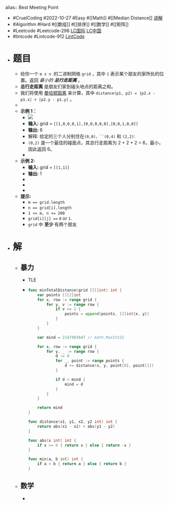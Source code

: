 alias:: Best Meeting Point

- #CruelCoding #2022-10-27 #Easy #[[Math]] #[[Median Distance]] [讲解](https://youtu.be/Klf0EVLsKqs)
- #Algorithm #Hard #[[数组]] #[[排序]] #[[数学]] #[[矩阵]]
- #Leetcode #Leetcode-296 [LC国际](https://leetcode.com/problems/best-meeting-point/) [LC中国](https://leetcode.cn/problems/best-meeting-point/)
- #lintcode #Lintcode-912 [LintCode](https://www.lintcode.com/problem/912/)
- # 题目
	- 给你一个 `m x n`  的二进制网格 `grid` ，其中 `1` 表示某个朋友的家所处的位置。返回 *最小的 **总行走距离*** 。
	- **总行走距离** 是朋友们家到碰头地点的距离之和。
	- 我们将使用 [曼哈顿距离](https://baike.baidu.com/item/%E6%9B%BC%E5%93%88%E9%A1%BF%E8%B7%9D%E7%A6%BB) 来计算，其中 `distance(p1, p2) = |p2.x - p1.x| + |p2.y - p1.y|` 。
	-
	- **示例 1：**
		- ![](https://assets.leetcode.com/uploads/2021/03/14/meetingpoint-grid.jpg)
		- **输入:** grid = `[[1,0,0,0,1],[0,0,0,0,0],[0,0,1,0,0]]`
		- **输出:** 6
		- 解释: 给定的三个人分别住在`(0,0)，``(0,4)` 和 `(2,2)`:
		- `(0,2)` 是一个最佳的碰面点，其总行走距离为 2 + 2 + 2 = 6，最小，因此返回 6。
		-
	- **示例 2:**
		- **输入:** grid = `[[1,1]]`
		- **输出:** 1
		-
		-
		-
	- **提示:**
		- `m == grid.length`
		- `n == grid[i].length`
		- `1 <= m, n <= 200`
		- `grid[i][j] ==` `0` or `1`.
		- `grid` 中 **至少** 有两个朋友
- # 解
	- ## 暴力
		- TLE
		- ```go
		  func minTotalDistance(grid [][]int) int {
		      var points [][2]int
		      for x, row := range grid {
		          for y, v := range row {
		              if v == 1 {
		                  points = append(points, [2]int{x, y})
		              }
		          }
		      }
		  
		      var mind = 2147483647 // math.MaxInt32
		  
		      for x, row := range grid {
		          for y, _ := range row {
		              d := 0
		              for _, point := range points {
		                  d += distance(x, y, point[0], point[1])
		              }
		  
		              if d < mind {
		                  mind = d
		              }
		          }
		      }
		  
		      return mind
		  }
		  
		  func distance(x1, y1, x2, y2 int) int {
		      return abs(x1 - x2) + abs(y1 - y2)
		  }
		  
		  func abs(x int) int {
		      if x >= 0 { return x } else { return -x }
		  }
		  
		  func min(a, b int) int {
		      if a < b { return a } else { return b }
		  }
		  ```
	- ## 数学
		- ```go
		  ```
